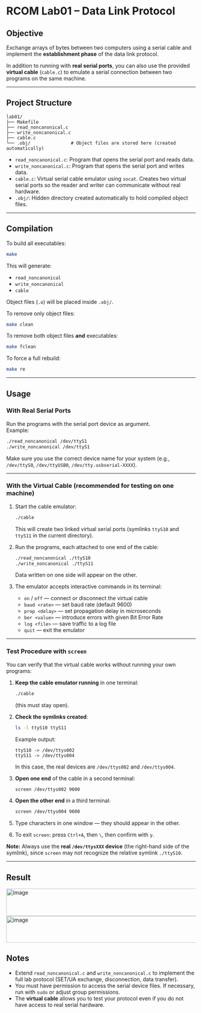 # RCOM Lab01 – Data Link Protocol

## Objective
Exchange arrays of bytes between two computers using a serial cable and implement the **establishment phase** of the data link protocol.

In addition to running with **real serial ports**, you can also use the provided **virtual cable** (`cable.c`) to emulate a serial connection between two programs on the same machine.

---

## Project Structure
```
lab01/
├── Makefile
├── read_noncanonical.c
├── write_noncanonical.c
├── cable.c
└── .obj/               # Object files are stored here (created automatically)
```

- `read_noncanonical.c`: Program that opens the serial port and reads data.  
- `write_noncanonical.c`: Program that opens the serial port and writes data.  
- `cable.c`: Virtual serial cable emulator using `socat`. Creates two virtual serial ports so the reader and writer can communicate without real hardware.  
- `.obj/`: Hidden directory created automatically to hold compiled object files.  

---

## Compilation
To build all executables:
```bash
make
```

This will generate:
- `read_noncanonical`
- `write_noncanonical`
- `cable`

Object files (`.o`) will be placed inside `.obj/`.

To remove only object files:
```bash
make clean
```

To remove both object files **and** executables:
```bash
make fclean
```

To force a full rebuild:
```bash
make re
```

---

## Usage

### With Real Serial Ports
Run the programs with the serial port device as argument.  
Example:
```bash
./read_noncanonical /dev/ttyS1
./write_noncanonical /dev/ttyS1
```
Make sure you use the correct device name for your system (e.g., `/dev/ttyS0`, `/dev/ttyUSB0`, `/dev/tty.usbserial-XXXX`).

---

### With the Virtual Cable (recommended for testing on one machine)
1. Start the cable emulator:
   ```bash
   ./cable
   ```
   This will create two linked virtual serial ports (symlinks `ttyS10` and `ttyS11` in the current directory).

2. Run the programs, each attached to one end of the cable:
   ```bash
   ./read_noncanonical ./ttyS10
   ./write_noncanonical ./ttyS11
   ```
   Data written on one side will appear on the other.

3. The emulator accepts interactive commands in its terminal:
   - `on` / `off` — connect or disconnect the virtual cable  
   - `baud <rate>` — set baud rate (default 9600)  
   - `prop <delay>` — set propagation delay in microseconds  
   - `ber <value>` — introduce errors with given Bit Error Rate  
   - `log <file>` — save traffic to a log file  
   - `quit` — exit the emulator  

---

### Test Procedure with `screen`
You can verify that the virtual cable works without running your own programs:

1. **Keep the cable emulator running** in one terminal:
   ```bash
   ./cable
   ```
   (this must stay open).

2. **Check the symlinks created**:
   ```bash
   ls -l ttyS10 ttyS11
   ```
   Example output:
   ```
   ttyS10 -> /dev/ttys002
   ttyS11 -> /dev/ttys004
   ```
   In this case, the real devices are `/dev/ttys002` and `/dev/ttys004`.

3. **Open one end** of the cable in a second terminal:
   ```bash
   screen /dev/ttys002 9600
   ```

4. **Open the other end** in a third terminal:
   ```bash
   screen /dev/ttys004 9600
   ```

5. Type characters in one window — they should appear in the other.

6. To exit `screen`: press `Ctrl+A`, then `\`, then confirm with `y`.

**Note:** Always use the **real `/dev/ttysXXX` device** (the right-hand side of the symlink), since `screen` may not recognize the relative symlink `./ttyS10`.

---

## Result
<img width="539" height="73" alt="image" src="https://github.com/user-attachments/assets/97f52edf-f737-48fb-b013-c2808c62db2c" />

<img width="550" height="71" alt="image" src="https://github.com/user-attachments/assets/14ee7f7e-319d-4016-a0e2-e3f52ce7c3b2" />


## Notes
- Extend `read_noncanonical.c` and `write_noncanonical.c` to implement the full lab protocol (SET/UA exchange, disconnection, data transfer).  
- You must have permission to access the serial device files. If necessary, run with `sudo` or adjust group permissions.  
- The **virtual cable** allows you to test your protocol even if you do not have access to real serial hardware.  
